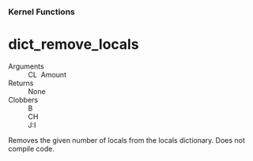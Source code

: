 ### Kernel Functions
# dict_remove_locals
<dl>
	<dt>Arguments</dt>
	<dd>CL&nbsp;&nbsp;Amount</dd>
	<dt>Returns</dt>
	<dd>None</dd>
	<dt>Clobbers</dt>
	<dd>B</dd>
	<dd>CH</dd>
	<dd>J:I</dd>
</dl>

 Removes the given number of locals from the locals dictionary. Does not compile code.
